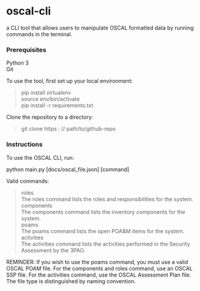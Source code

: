 # oscal-cli
a CLI tool that allows users to manipulate OSCAL formatted data by running commands in the terminal.

### Prerequisites  
Python 3  
Git  

To use the tool, first set up your local environment:

>pip install virtualenv  
>source env/bin/activate  
>pip install -r requirements.txt  

Clone the repository to a directory:
>git clone https : // path/to/github-repo


### Instructions  
To use the OSCAL CLI, run:

python main.py [docs/oscal_file.json] [command]

Valid commands:  
>roles    
The roles command lists the roles and responsibilities for the system.    
>components  
The components command lists the inventory components for the system.  
>poams  
The poams command lists the open POA&M items for the system.    
>activities  
The activities command lists the activities performed in the Security Assessment by the 3PAO.  

REMINDER:  If you wish to use the poams command, you must use a valid OSCAL POAM file.  For the components and roles command, use an OSCAL SSP file.  For the activities command, use the OSCAL Assessment Plan file.  The file type is distinguished by naming convention.
